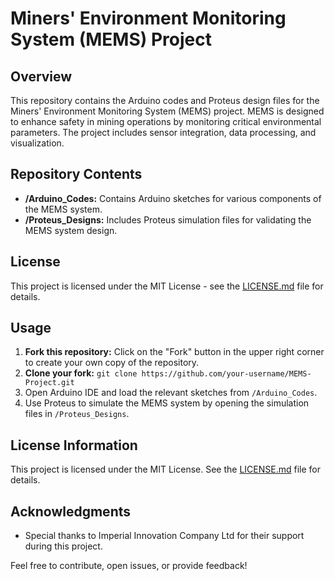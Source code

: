 # Miners' Environment Monitoring System (MEMS) Project

## Overview

This repository contains the Arduino codes and Proteus design files for the Miners' Environment Monitoring System (MEMS) project. MEMS is designed to enhance safety in mining operations by monitoring critical environmental parameters. The project includes sensor integration, data processing, and visualization.

## Repository Contents

- **/Arduino_Codes:** Contains Arduino sketches for various components of the MEMS system.
- **/Proteus_Designs:** Includes Proteus simulation files for validating the MEMS system design.

## License

This project is licensed under the MIT License - see the [LICENSE.md](LICENSE.md) file for details.

## Usage

1. **Fork this repository:** Click on the "Fork" button in the upper right corner to create your own copy of the repository.
2. **Clone your fork:** `git clone https://github.com/your-username/MEMS-Project.git`
3. Open Arduino IDE and load the relevant sketches from `/Arduino_Codes`.
4. Use Proteus to simulate the MEMS system by opening the simulation files in `/Proteus_Designs`.

## License Information

This project is licensed under the MIT License. See the [LICENSE.md](LICENSE.md) file for details.

## Acknowledgments

- Special thanks to Imperial Innovation Company Ltd for their support during this project.

Feel free to contribute, open issues, or provide feedback!


